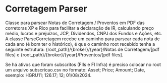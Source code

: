 # Corretagem Parser
Classe para parsear Notas de Corretagem / Proventos em PDF das corretoras XP e Rico para facilitar a declaração de IR, calculando preço médio, lucros e prejuízos, JCP, Dividendos, CNPJ dos Fundos e Ações, etc.
A classe ParseCorretagem recebe um caminho para parsear cada nota de cada ano (é bom ter o histórico), é que o caminho root recebido tenha a seguinte estrutura: {root_path}/{broker}/{year}/Notas de Corretagem/[pdf files] e {root_path}/{broker}/{year}/Proventos/[pdf files].

Se há ativos que foram subscritos (FIIs e FI Infra) é preciso colocar no root um arquivo subscricao.csv no formato: Asset; Price; Amount; Date, exemplo: HGRU11; 126.17; 12; 01/08/2024.

